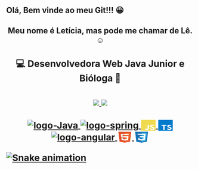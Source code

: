 
<div>
<h2>Olá, Bem vinde ao meu Git!!! 😀<h2/> 
<div/>
  
<div>
  <h4 align="center"> Meu nome é Letícia, mas pode me chamar de Lê. ☺ <h4/>         
<div/>

                                                
<div>
   <h3 align="center"> 💻 Desenvolvedora Web Java Junior e Bióloga 🌳 <h3/>
         
<div/>
  
<div align="center">
  <a href="https://github.com/lefesi"> 
  <img height="180em" src="https://github-readme-stats.vercel.app/api?username=lefesi&show_icons=true&theme=cobalt&include_all_commits=true&count_private=true"/>
  <img height="180em" src="https://github-readme-stats.vercel.app/api/top-langs/?username=lefesi&layout=compact&langs_count=7&theme=cobalt"/>
</div>

  <div align="center" style="display: inline_block"><br>
   
  <img  align="center" alt="logo-Java" height="39" width="49" src="https://cdn.jsdelivr.net/gh/devicons/devicon/icons/java/java-original.svg"/>
    <img align="center" alt="logo-spring" height="30" width="40" src="https://cdn.jsdelivr.net/gh/devicons/devicon/icons/spring/spring-original.svg" />
  <img align="center" alt=" logo-Js" height="30" width="40" src="https://raw.githubusercontent.com/devicons/devicon/master/icons/javascript/javascript-plain.svg">
  <img align="center" alt="logo-Ts" height="30" width="40" src="https://raw.githubusercontent.com/devicons/devicon/master/icons/typescript/typescript-plain.svg">
  <img img align="center" alt="logo-angular" height="30" width="40" src="https://cdn.jsdelivr.net/gh/devicons/devicon/icons/angularjs/angularjs-original.svg" />
  <img align="center" alt="logo-HTML" height="30" width="40" src="https://raw.githubusercontent.com/devicons/devicon/master/icons/html5/html5-original.svg">
  <img align="center" alt="logo-CSS" height="30" width="40" src="https://raw.githubusercontent.com/devicons/devicon/master/icons/css3/css3-original.svg">
</div>
  
 ![Snake animation](https://github.com/lefesi/lefesi/blob/output/github-contribution-grid-snake.svg)
